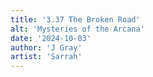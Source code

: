 ```yaml
---
title: '3.37 The Broken Road'
alt: 'Mysteries of the Arcana'
date: '2024-10-03'
author: 'J Gray'
artist: 'Sarrah'
---
```

